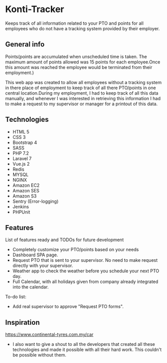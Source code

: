 # Konti-Tracker
Keeps track of all information related to your PTO and points for all employees who do not have a tracking system provided by their employer.

## General info
Points(points are accumulated when unscheduled time is taken. The maximum amount of points allowed was 15 points for each employee.Once this amount was reached
the employee would be terminated from their employment.)

This web app was created to allow all employees without a tracking system in there place of employment to keep track of all there PTO/points in one central location.During my employment, I had to keep track of all this data manually, and whenever I was interested in retrieving this information I had to make a request 
to my supervisor or manager for a printout of this data.

## Technologies
* HTML 5
* CSS 3
* Bootstrap 4
* SASS
* PHP 7.2
* Laravel 7
* Vue.js 2
* Redis
* MYSQL
* NGINX
* Amazon EC2
* Amazon SES
* Amazon S3
* Sentry (Error-logging)
* Jenkins
* PHPUnit

## Features
List of features ready and TODOs for future development
* Completely customize your PTO/points based on your needs
* Dashboard SPA page.
* Request PTO that is sent to your supervisor. No need to make request directly with your supervisor.
* Weather app to check the weather before you schedule your next PTO day.
* Full Calendar, with all holidays given from company already integrated into the calendar.

To-do list:
* Add real supervisor to approve "Request PTO forms".

## Inspiration
https://www.continental-tyres.com.my/car
* I also want to give a shout to all the developers that created all these technologies and made it possible with all their hard work. This couldn't be 
possible without them.


